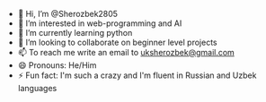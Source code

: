 - 👋 Hi, I’m @Sherozbek2805
- 👀 I’m interested in web-programming and AI
- 🌱 I’m currently learning python
- 💞️ I’m looking to collaborate on beginner level projects
- 📫 To reach me write an email to uksherozbek@gmail.com
- 😄 Pronouns: He/Him
- ⚡ Fun fact: I'm such a crazy and I'm fluent in Russian and Uzbek languages

<!---
Sherozbek2805/Sherozbek2805 is a ✨ special ✨ repository because its `README.md` (this file) appears on your GitHub profile.
You can click the Preview link to take a look at your changes.
--->

